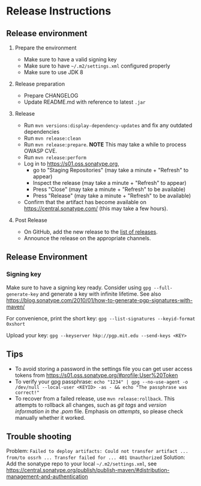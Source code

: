 # Release Instructions

## Release environment

1) Prepare the environment
    - Make sure to have a valid signing key
    - Make sure to have `~/.m2/settings.xml` configured properly
    - Make sure to use JDK 8

2) Release preparation
    - Prepare CHANGELOG
    - Update README.md with reference to latest `.jar`

3) Release
    - Run `mvn versions:display-dependency-updates` and fix any outdated dependencies
    - Run `mvn release:clean`
    - Run `mvn release:prepare`. **NOTE** This may take a while to process OWASP CVE.
    - Run `mvn release:perform`
    - Log in to https://s01.oss.sonatype.org,
        - go to "Staging Repositories" (may take a minute + "Refresh" to appear)
        - Inspect the release (may take a minute + "Refresh" to appear)
        - Press "Close" (may take a minute + "Refresh" to be available)
        - Press "Release" (may take a minute + "Refresh" to be available)
    - Confirm that the artifact has become available on https://central.sonatype.com/
      (this may take a few hours).

4) Post Release
    - On GitHub, add the new release to the
      [list of releases](https://github.com/scionproto-contrib/jpan/releases).
    - Announce the release on the appropriate channels.

## Release Environment

### Signing key

Make sure to have a signing key ready.
Consider using `gpg --full-generate-key` and generate a key with infinite lifetime.
See also https://blog.sonatype.com/2010/01/how-to-generate-pgp-signatures-with-maven/

For convenience, print the short key: `gpg --list-signatures --keyid-format 0xshort`

Upload your key:
`gpg --keyserver hkp://pgp.mit.edu --send-keys <KEY>`

## Tips

- To avoid storing a password in the settings file you can get user access tokens
  from https://s01.oss.sonatype.org/#profile;User%20Token
- To verify your gpg passphrase:
  `echo "1234" | gpg --no-use-agent -o /dev/null --local-user <KEYID> -as - && echo "The passphrase was correct!"`
- To recover from a failed release, use `mvn release:rollback`. This attempts to rollback all
  changes, such as *git tags* and *version information in the .pom* file. Emphasis on *attempts*,
  so please check manually whether it worked.

## Trouble shooting

Problem:
`Failed to deploy artifacts: Could not transfer artifact ... from/to ossrh ... Transfer failed for ... 401 Unauthorized`
Solution: Add the sonatype repo to your local `~/.m2/settings.xml`,
see https://central.sonatype.org/publish/publish-maven/#distribution-management-and-authentication



